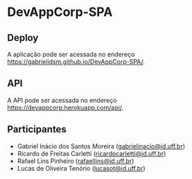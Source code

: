 # DevAppCorp-SPA

## Deploy

A aplicação pode ser acessada no endereço https://gabrielidsm.github.io/DevAppCorp-SPA/.

## API

A API pode ser acessada no endereço https://devappcorp.herokuapp.com/api/.

## Participantes

* Gabriel Inácio dos Santos Moreira (gabrielinacio@id.uff.br)
* Ricardo de Freitas Carletti (ricardocarletti@id.uff.br)
* Rafael Lins Pinheiro (rafaellins@id.uff.br)
* Lucas de Oliveira Tenório (lucasot@id.uff.br)